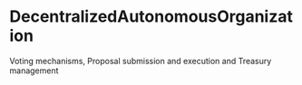 # DecentralizedAutonomousOrganization
Voting mechanisms, Proposal submission and execution and Treasury management
